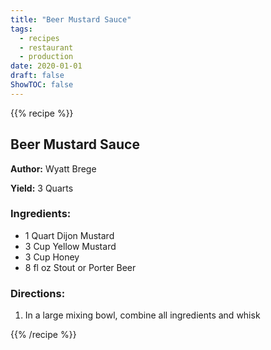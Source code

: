 ```yaml
---
title: "Beer Mustard Sauce"
tags:
  - recipes
  - restaurant
  - production
date: 2020-01-01 
draft: false
ShowTOC: false
---
```


{{% recipe %}}

## Beer Mustard Sauce

**Author:** Wyatt Brege

**Yield:** 3 Quarts

### Ingredients:

- 1 Quart Dijon Mustard
- 3 Cup Yellow Mustard
- 3 Cup Honey
- 8 fl oz Stout or Porter Beer

### Directions:

1.  In a large mixing bowl, combine all ingredients and whisk



{{% /recipe %}}

